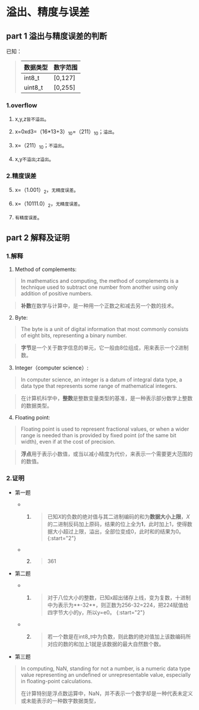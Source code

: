 # 溢出、精度与误差

## part 1 溢出与精度误差的判断

已知：

>|数据类型      |数字范围    |
>|:------------|:-----------|
>|int8_t       |[0,127]     |
>|uint8_t      |[0,255]     |

### 1.overflow

1. x,y,z`皆不溢出`。

2. x=0xd3=（16*13+3）<sub>10</sub>=（211）<sub>10</sub>；`溢出`。

3. x=（211）<sub>10</sub>；`不溢出`。

4. x,y`不溢出`;z`溢出`。

### 2.精度误差

5. x=（1.001）<sub>2</sub>，`无精度误差`。

6. x=（10111.0）<sub>2</sub>，`无精度误差`。

7. `有精度误差`。

## part 2 解释及证明

### 1.解释

1. Method of complements:

>In mathematics and computing, the method of complements is a technique used to subtract one number from another using only addition of positive numbers. 

>**补数**在数学与计算中，是一种用一个正数之和减去另一个数的技术。

2. Byte:

>The byte is a unit of digital information that most commonly consists of eight bits, representing a binary number. 

>**字节**是一个关于数字信息的单元，它一般由8位组成，用来表示一个2进制数。

3. Integer（computer science）:

>In computer science, an integer is a datum of integral data type, a data type that represents some range of mathematical integers. 

>在计算机科学中，**整数**是整数变量类型的基准，是一种表示部分数学上整数的数据类型。

4. Floating point:

>Floating point is used to represent fractional values, or when a wider range is needed than is provided by fixed point (of the same bit width), even if at the cost of precision.

>**浮点**用于表示小数值，或当以减小精度为代价，来表示一个需要更大范围的的数值。

### 2.证明

- 第一题
    - 1. >已知*X*的负数的绝对值与其二进制编码的和为**数据大小上限**，*X*的二进制反码加上原码，结果的位上全为**1**，此时加上1，使得数据大小超过上限，溢出，全部位变成0，此时和的结果为0。
    {:start="2"}
    - 2.  >361

- 第二题
    - 1.  >对于八位大小的整数，已知x超出储存上线，变为复数，十进制中为表示为**-32**，则正数为256-32=224，把224赋值给四字节大小的y，所以y=e0。
    {:start="2"}
    - 2.  >若一个数是在int8_t中为负数，则此数的绝对值加上该数编码所对应的数的和加上1就是该数据的最大自然数个数。
- 第三题
 >In computing, NaN, standing for not a number, is a numeric data type value representing an undefined or unrepresentable value, especially in floating-point calculations. 
>
>在计算特别是浮点数运算中，NaN，并不表示一个数字却是一种代表未定义或未能表示的一种数字数据类型，